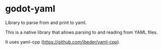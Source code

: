 # godot-yaml
Library to parse from and print to yaml.

This is a native library that allows parsing to and reading from YAML files.

It uses yaml-cpp (https://github.com/jbeder/yaml-cpp).
